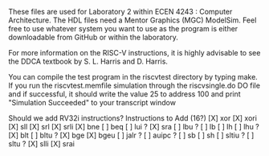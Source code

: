 These files are used for Laboratory 2 within ECEN 4243 : Computer
Architecture.  The HDL files need a Mentor Graphics (MGC) ModelSim.
Feel free to use whatever system you want to use as the program is
either downloadable from GitHub or within the laboratory. 

For more information on the RISC-V instructions, it is highly advisable
to see the DDCA textbook by S. L. Harris and D. Harris.  

You can compile the test program in the riscvtest directory by typing
make.  If you run the riscvtest.memfile simulation through the
riscvsingle.do DO file and if successful, it should write the value 25
to address 100 and print "Simulation Succeeded" to your transcript window


Should we add RV32i instructions?
Instructions to Add (16?)
[X] xor
[X] xori
[X] sll
[X] srl
[X] srli
[X] bne 
[ ] beq 
[ ] lui ?
[X] sra 
[ ] lbu ?
[ ] lb 
[ ] lh 
[ ] lhu ?
[X] blt
[ ] bltu ?
[X] bge 
[X] bgeu
[ ] jalr ?
[ ] auipc ?
[ ] sb
[ ] sh
[ ] sltiu ?
[ ] sltu ?
[X] slli
[X] srai 





